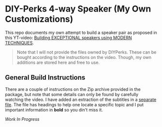 # DIY-Perks 4-way Speaker (My Own Customizations)

This repo documents my own attempt to build a speaker pair as proposed in this YT-video: [Building EXCEPTIONAL speakers using MODERN TECHNIQUES](https://www.youtube.com/watch?v=XEspOD1NHr0).

> Note that I will not provide the files owned by DIYPerks. These can be bought according to the instructions on the video. Though, my own additions are stored here and free to use.


## General Build Instructions

There are a couple of instructions on the Zip archive provided in the package, but note that some details can only be found by carefully watching the video. I have added an extraction of the subtitles in a [separate file](Subtitles.md). The file has headings to help one locate a specific topic and I put important information in **bold** so you din't miss it.


*Work In Progress*
